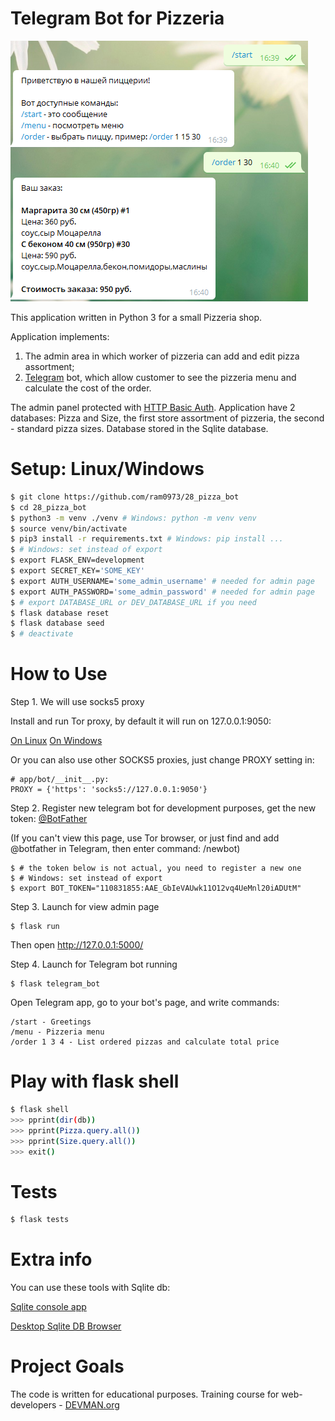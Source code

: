 # Telegram Bot for Pizzeria

<img src="https://github.com/ram0973/28_pizza_bot/blob/master/screenshot.png"
width="476" height="417">

This application written in Python 3 for a small Pizzeria shop.

Application implements:
1) The admin area in which worker of pizzeria can add and edit
 pizza assortment;
2) [Telegram](https://telegram.org/) bot, which allow customer to see
the pizzeria menu and calculate the cost of the order.

The admin panel protected with
[HTTP Basic Auth](https://en.wikipedia.org/wiki/Basic_access_authentication).
Application have 2 databases: Pizza and Size, the first store assortment
of pizzeria, the second - standard pizza sizes. Database stored
in the Sqlite database.

# Setup: Linux/Windows
```bash
$ git clone https://github.com/ram0973/28_pizza_bot
$ cd 28_pizza_bot
$ python3 -m venv ./venv # Windows: python -m venv venv
$ source venv/bin/activate
$ pip3 install -r requirements.txt # Windows: pip install ...
$ # Windows: set instead of export
$ export FLASK_ENV=development
$ export SECRET_KEY='SOME_KEY'
$ export AUTH_USERNAME='some_admin_username' # needed for admin page
$ export AUTH_PASSWORD='some_admin_password' # needed for admin page
$ # export DATABASE_URL or DEV_DATABASE_URL if you need
$ flask database reset
$ flask database seed
$ # deactivate
```

# How to Use

Step 1. We will use socks5 proxy

Install and run Tor proxy, by default it will run on 127.0.0.1:9050:

[On Linux](https://www.torproject.org/docs/debian)
[On Windows](https://www.torproject.org/docs/faq#NTService)

Or you can also use other SOCKS5 proxies, just change PROXY setting
in:
```
# app/bot/__init__.py:
PROXY = {'https': 'socks5://127.0.0.1:9050'}
```

Step 2. Register new telegram bot for development purposes, get the new
token: [@BotFather](https://telegram.me/botfather)

(If you can't view this page, use Tor browser, or just find and add
@botfather in Telegram, then enter command: /newbot)

```
$ # the token below is not actual, you need to register a new one
$ # Windows: set instead of export
$ export BOT_TOKEN="110831855:AAE_GbIeVAUwk11O12vq4UeMnl20iADUtM"
```

Step 3. Launch for view admin page
```
$ flask run
```
Then open http://127.0.0.1:5000/

Step 4. Launch for Telegram bot running
```
$ flask telegram_bot
```
Open Telegram app, go to your bot's page, and write commands:
```
/start - Greetings
/menu - Pizzeria menu
/order 1 3 4 - List ordered pizzas and calculate total price
```

# Play with flask shell

```bash
$ flask shell
>>> pprint(dir(db))
>>> pprint(Pizza.query.all())
>>> pprint(Size.query.all())
>>> exit()
```

# Tests
```bash
$ flask tests
```

# Extra info
You can use these tools with Sqlite db:

[Sqlite console app](https://www.sqlite.org/download.html)

[Desktop Sqlite DB Browser](http://sqlitebrowser.org/)

# Project Goals

The code is written for educational purposes.
Training course for web-developers - [DEVMAN.org](https://devman.org)

